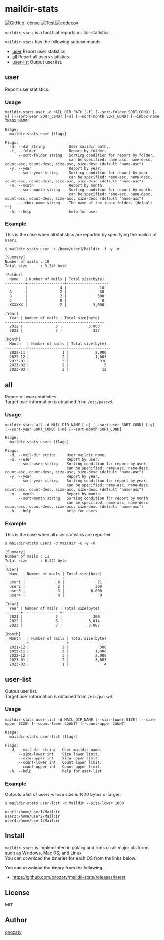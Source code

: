 # maildir-stats

[![GitHub license](https://img.shields.io/github/license/onozaty/maildir-stats)](https://github.com/onozaty/maildir-stats/blob/main/LICENSE)
[![Test](https://github.com/onozaty/maildir-stats/actions/workflows/test.yaml/badge.svg)](https://github.com/onozaty/maildir-stats/actions/workflows/test.yaml)
[![codecov](https://codecov.io/gh/onozaty/maildir-stats/branch/main/graph/badge.svg?token=J7YRQFI233)](https://codecov.io/gh/onozaty/maildir-stats)

`maildir-stats` is a tool that reports maildir statistics.

`maildir-stats` has the following subcommands

* [user](#user) Report user statistics.
* [all](#all) Report all users statistics.
* [user-list](#user-list) Output user list.

## user

Report user statistics.  

### Usage

```
maildir-stats user -d MAIL_DIR_PATH [-f] [--sort-folder SORT_COND] [-y] [--sort-year SORT_COND] [-m] [--sort-month SORT_COND] [--inbox-name INBOX_NAME]
```

```
Usage:
  maildir-stats user [flags]

Flags:
  -d, --dir string           User maildir path.
  -f, --folder               Report by folder.
      --sort-folder string   Sorting condition for report by folder.
                             can be specified: name-asc, name-desc, count-asc, count-desc, size-asc, size-desc (default "name-asc")
  -y, --year                 Report by year.
      --sort-year string     Sorting condition for report by year.
                             can be specified: name-asc, name-desc, count-asc, count-desc, size-asc, size-desc (default "name-asc")
  -m, --month                Report by month.
      --sort-month string    Sorting condition for report by month.
                             can be specified: name-asc, name-desc, count-asc, count-desc, size-asc, size-desc (default "name-asc")
      --inbox-name string    The name of the inbox folder. (default "")
  -h, --help                 help for user
```

### Example

This is the case when all statistics are reported by specifying the maildir of `user1`.

```
$ maildir-stats user -d /home/user1/Maildir -f -y -m

[Summary]
Number of mails : 10
Total size      : 3,340 byte

[Folder]
  Name   | Number of mails | Total size(byte)  
---------+-----------------+-------------------
         |               4 |               10  
  A      |               2 |               30  
  B      |               2 |              300  
  C      |               0 |                0  
  XXXXXX |               2 |            3,000  

[Year]
  Year | Number of mails | Total size(byte)  
-------+-----------------+-------------------
  2022 |               3 |            3,003  
  2023 |               7 |              337  

[Month]
  Month   | Number of mails | Total size(byte)  
----------+-----------------+-------------------
  2022-11 |               1 |            2,000  
  2022-12 |               2 |            1,003  
  2023-01 |               3 |              320  
  2023-02 |               2 |                5  
  2023-03 |               2 |               12  
```

## all

Report all users statistics.  
Target user information is obtained from `/etc/passwd`.

### Usage

```
maildir-stats all -d MAIL_DIR_NAME [-u] [--sort-user SORT_COND] [-y] [--sort-year SORT_COND] [-m] [--sort-month SORT_COND]
```

```
Usage:
  maildir-stats users [flags]

Flags:
  -d, --mail-dir string     User maildir name.
  -u, --user                Report by user.
      --sort-user string    Sorting condition for report by user.
                            can be specified: name-asc, name-desc, count-asc, count-desc, size-asc, size-desc (default "name-asc")
  -y, --year                Report by year.
      --sort-year string    Sorting condition for report by year.
                            can be specified: name-asc, name-desc, count-asc, count-desc, size-asc, size-desc (default "name-asc")
  -m, --month               Report by month.
      --sort-month string   Sorting condition for report by month.
                            can be specified: name-asc, name-desc, count-asc, count-desc, size-asc, size-desc (default "name-asc")
  -h, --help                help for users
```

### Example

This is the case when all user statistics are reported.  

```
$ maildir-stats users -d Maildir -u -y -m

[Summary]
Number of mails : 11
Total size      : 6,321 byte

[User]
  Name  | Number of mails | Total size(byte)  
--------+-----------------+-------------------
  user1 |               6 |               21  
  user2 |               2 |              300  
  user3 |               3 |            6,000  
  user4 |               0 |                0  

[Year]
  Year | Number of mails | Total size(byte)  
-------+-----------------+-------------------
  2021 |               2 |              300  
  2022 |               6 |            3,014  
  2023 |               3 |            3,007  

[Month]
  Month   | Number of mails | Total size(byte)  
----------+-----------------+-------------------
  2021-12 |               2 |              300  
  2022-11 |               3 |            1,006  
  2022-12 |               3 |            2,008  
  2023-01 |               2 |            3,003  
  2023-02 |               1 |                4  

```

## user-list

Output user list.  
Target user information is obtained from `/etc/passwd`.

### Usage

```
maildir-stats user-list -d MAIL_DIR_NAME [--size-lower SIZE] [--size-upper SIZE] [--count-lower COUNT] [--count-upper COUNT]
```

```
Usage:
  maildir-stats user-list [flags]

Flags:
  -d, --mail-dir string   User maildir name.
      --size-lower int    Size lower limit.
      --size-upper int    Size upper limit.
      --count-lower int   Count lower limit.
      --count-upper int   Count upper limit.
  -h, --help              help for user-list
```

### Example

Outputs a list of users whose size is 1000 bytes or larger.

```
$ maildir-stats user-list -d Maildir --size-lower 1000

user1:/home/user1/Maildir
user2:/home/user2/Maildir
user4:/home/user4/Maildir
```

## Install

`maildir-stats` is implemented in golang and runs on all major platforms such as Windows, Mac OS, and Linux.  
You can download the binaries for each OS from the links below.

You can download the binary from the following.

* https://github.com/onozaty/maildir-stats/releases/latest

## License

MIT

## Author

[onozaty](https://github.com/onozaty)
